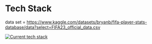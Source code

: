 # Tech Stack

data set = https://www.kaggle.com/datasets/bryanb/fifa-player-stats-database/data?select=FIFA23_official_data.csv

[![Current tech stack](https://skillicons.dev/icons?i=python,anaconda)](https://skillicons.dev)